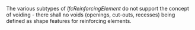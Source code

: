 The various subtypes of _IfcReinforcingElement_ do not support the concept of voiding - there shall no voids (openings, cut-outs, recesses) being defined as shape features for reinforcing elements.